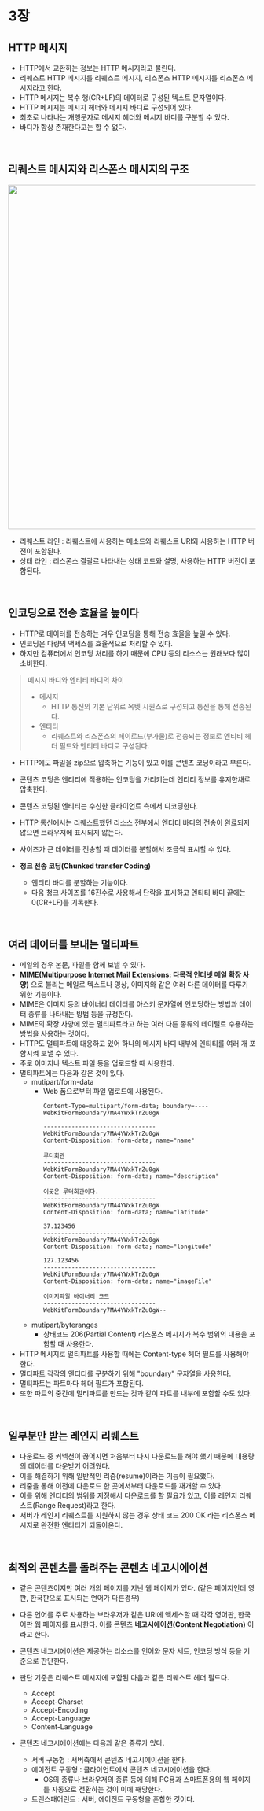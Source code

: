 # 3장

## HTTP 메시지
- HTTP에서 교환하는 정보는 HTTP 메시지라고 불린다.
- 리퀘스트 HTTP 메시지를 리퀘스트 메시지, 리스폰스 HTTP 메시지를 리스폰스 메시지라고 한다.
- HTTP 메시지는 복수 행(CR+LF)의 데이터로 구성된 텍스트 문자열이다.
- HTTP 메시지는 메시지 헤더와 메시지 바디로 구성되어 있다.
- 최초로 나타나는 개행문자로 메시지 헤더와 메시지 바디를 구분할 수 있다.
- 바디가 항상 존재한다고는 할 수 없다.

<br>

## 리퀘스트 메시지와 리스폰스 메시지의 구조
<img src="https://github.com/krrong/baekjoon-algorithm/assets/84285337/84961f1a-482d-4ea2-9f4a-7db2bb3dca2c" width=700>  

- 리퀘스트 라인 : 리퀘스트에 사용하는 메소드와 리퀘스트 URI와 사용하는 HTTP 버전이 포함된다.
- 상태 라인 : 리스폰스 결괄르 나타내는 상태 코드와 설명, 사용하는 HTTP 버전이 포함된다.

<br>

## 인코딩으로 전송 효율을 높이다
- HTTP로 데이터를 전송하는 겨우 인코딩을 통해 전송 효율을 높일 수 있다.
- 인코딩은 다량의 액세스를 효율적으로 처리할 수 있다.
- 하지만 컴퓨터에서 인코딩 처리를 하기 때문에 CPU 등의 리소스는 원래보다 많이 소비한다.
> 메시지 바디와 엔티티 바디의 차이
> - 메시지
>   - HTTP 통신의 기본 단위로 옥텟 시퀀스로 구성되고 통신을 통해 전송된다.
> - 엔티티
>   - 리퀘스트와 리스폰스의 페이로드(부가물)로 전송되는 정보로 엔티티 헤더 필드와 엔티티 바디로 구성된다.

- HTTP에도 파일을 zip으로 압축하는 기능이 있고 이를 콘텐츠 코딩이라고 부른다.
- 콘텐츠 코딩은 엔티티에 적용하는 인코딩을 가리키는데 엔티티 정보를 유지한채로 압축한다.
- 콘텐츠 코딩된 엔티티는 수신한 클라이언트 측에서 디코딩한다.

- HTTP 통신에서는 리퀘스트했던 리소스 전부에서 엔티티 바디의 전송이 완료되지 않으면 브라우저에 표시되지 않는다.
- 사이즈가 큰 데이터를 전송할 때 데이터를 분할해서 조금씩 표시할 수 있다.

- **청크 전송 코딩(Chunked transfer Coding)**
  - 엔티티 바디를 분할하는 기능이다.
  - 다음 청크 사이즈를 16진수로 사용해서 단락을 표시하고 엔티티 바디 끝에는 0(CR+LF)를 기록한다.

<br>

## 여러 데이터를 보내는 멀티파트
- 메일의 경우 본문, 파일을 함께 보낼 수 있다.
- **MIME(Multipurpose Internet Mail Extensions: 다목적 인터넷 메일 확장 사양)** 으로 불리는 메일로 텍스트나 영상, 이미지와 같은 여러 다른 데이터를 다루기 위한 기능이다.
- MIME은 이미지 등의 바이너리 데이터를 아스키 문자열에 인코딩하는 방법과 데이터 종류를 나타내는 방법 등을 규정한다.
- MIME의 확장 사양에 있는 멀티파트라고 하는 여러 다른 종류의 데이털르 수용하는 방법을 사용하는 것이다.
- HTTP도 멀티파트에 대응하고 있어 하나의 메시지 바디 내부에 엔티티를 여러 개 포함시켜 보낼 수 있다.
- 주로 이미지나 텍스트 파일 등을 업로드할 때 사용한다.
- 멀티파트에는 다음과 같은 것이 있다.
  - mutipart/form-data
    - Web 폼으로부터 파일 업로드에 사용된다.
        ```
        Content-Type=multipart/form-data; boundary=----WebKitFormBoundary7MA4YWxkTrZu0gW
                
        --------------------------------WebKitFormBoundary7MA4YWxkTrZu0gW
        Content-Disposition: form-data; name="name"

        루터회관
        --------------------------------WebKitFormBoundary7MA4YWxkTrZu0gW
        Content-Disposition: form-data; name="description"

        이곳은 루터회관이다.
        --------------------------------WebKitFormBoundary7MA4YWxkTrZu0gW
        Content-Disposition: form-data; name="latitude"

        37.123456
        --------------------------------WebKitFormBoundary7MA4YWxkTrZu0gW
        Content-Disposition: form-data; name="longitude"

        127.123456
        --------------------------------WebKitFormBoundary7MA4YWxkTrZu0gW
        Content-Disposition: form-data; name="imageFile"

        이미지파일 바이너리 코드
        --------------------------------WebKitFormBoundary7MA4YWxkTrZu0gW--
        ```
  - mutipart/byteranges
    - 상태코드 206(Partial Content) 리스폰스 메시지가 복수 범위의 내용을 포함할 때 사용한다.
- HTTP 메시지로 멀티파트를 사용할 때에는 Content-type 헤더 필드를 사용해야 한다.
- 멀티파트 각각의 엔티티를 구분하기 위해 "boundary" 문자열을 사용한다.
- 멀티파트는 파트마다 헤더 필드가 포함된다.
- 또한 파트의 중간에 멀티파트를 만드는 것과 같이 파트를 내부에 포함할 수도 있다.

<br>

## 일부분만 받는 레인지 리퀘스트
- 다운로드 중 커넥션이 끊어지면 처음부터 다시 다운로드를 해야 했기 때문에 대용량의 데이터를 다운받기 어려웠다.
- 이를 해결하기 위해 일반적인 리줌(resume)이라는 기능이 필요했다.
- 리줌을 통해 이전에 다운로드 한 곳에서부터 다운로드를 재개할 수 있다.
- 이를 위해 엔티티의 범위를 지정해서 다운로드를 할 필요가 있고, 이를 레인지 리퀘스트(Range Request)라고 한다.
- 서버가 레인지 리퀘스트를 지원하지 않는 경우 상태 코드 200 OK 라는 리스폰스 메시지로 완전한 엔티티가 되돌아온다.

<br>

## 최적의 콘텐츠를 돌려주는 콘텐츠 네고시에이션
- 같은 콘텐츠이지만 여러 개의 페이지를 지닌 웹 페이지가 있다. (같은 페이지인데 영판, 한국판으로 표시되는 언어가 다른경우)
- 다른 언어를 주로 사용하는 브라우저가 같은 URI에 액세스할 때 각각 영어판, 한국어판 웹 페이지를 표시한다. 이를 콘텐츠 **네고시에이션(Content Negotiation)** 이라고 한다.
- 콘텐츠 네고시에이션은 제공하는 리소스를 언어와 문자 세트, 인코딩 방식 등을 기준으로 판단한다.
- 판단 기준은 리퀘스트 메시지에 포함된 다음과 같은 리퀘스트 헤더 필드다.
  - Accept
  - Accept-Charset
  - Accept-Encoding
  - Accept-Language
  - Content-Language

- 콘텐츠 네고시에이션에는 다음과 같은 종류가 있다.
  - 서버 구동형 : 서버측에서 콘텐츠 네고시에이션을 한다.
  - 에이전트 구동형 : 클라이언트에서 콘텐츠 네고시에이션을 한다.
    - OS의 종류나 브라우저의 종류 등에 의해 PC용과 스마트폰용의 웹 페이지를 자동으로 전환하는 것이 이에 해당한다.
  - 트랜스패어런트 : 서버, 에이전트 구동형을 혼합한 것이다.